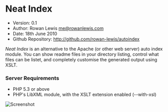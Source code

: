# Neat Index

- Version: 0.1
- Author: Rowan Lewis <me@rowanlewis.com>
- Date: 18th June 2010
- Github Repository: <http://github.com/rowan-lewis/autoindex>

*Neat Index* is an alternative to the Apache (or other web server) auto index module.
You can show readme files in your directory listing, control what files can be
listet, and completely customise the generated output using XSLT.

### Server Requirements

- PHP 5.3 or above
- PHP's LibXML module, with the XSLT extension enabled (--with-xsl)

![Screenshot](http://github.com/rowan-lewis/autoindex/raw/master/screenshot.png)